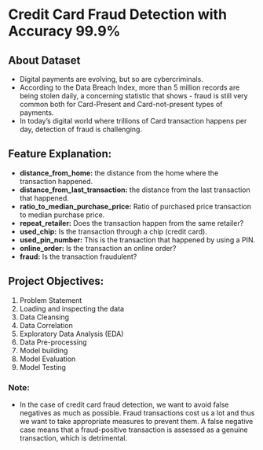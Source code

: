 # Credit Card Fraud Detection with Accuracy 99.9%

## About Dataset

- Digital payments are evolving, but so are cybercriminals.
- According to the Data Breach Index, more than 5 million records are being stolen daily, a concerning statistic that shows - fraud is still very common both for Card-Present and Card-not-present types of payments.
- In today’s digital world where trillions of Card transaction happens per day, detection of fraud is challenging.


## Feature Explanation:
- **distance_from_home:** the distance from the home where the transaction happened.
- **distance_from_last_transaction:** the distance from the last transaction that happened.
- **ratio_to_median_purchase_price:** Ratio of purchased price transaction to median purchase price.
- **repeat_retailer:** Does the transaction happen from the same retailer?
- **used_chip:** Is the transaction through a chip (credit card).
- **used_pin_number:** This is the transaction that happened by using a PIN.
- **online_order:** Is the transaction an online order?
- **fraud:** Is the transaction fraudulent?


## Project Objectives:
1. Problem Statement
2. Loading and inspecting the data
3. Data Cleansing
4. Data Correlation 
5. Exploratory Data Analysis (EDA)
6. Data Pre-processing
7. Model building 
8. Model Evaluation
9. Model Testing


### Note:
* <h>In the case of credit card fraud detection, we want to avoid false negatives as much as possible. Fraud transactions cost us a lot and thus we want to take appropriate measures to prevent them. A false negative case means that a fraud-positive transaction is assessed as a genuine transaction, which is detrimental.</h>
